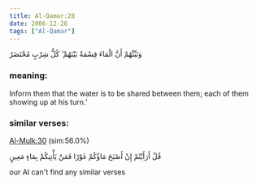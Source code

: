 ```yaml
---
title: Al-Qamar:28
date: 2006-12-26
tags: ["Al-Qamar"]
---
```

وَنَبِّئْهُمْ أَنَّ الْمَاءَ قِسْمَةٌ بَيْنَهُمْ ۖ كُلُّ شِرْبٍ مُحْتَضَرٌ
### meaning: 
Inform them that the water is to be shared between them; each of them showing up at his turn.’
### similar verses: 

[Al-Mulk:30](/67/30) (sim:56.0%)

قُلْ أَرَأَيْتُمْ إِنْ أَصْبَحَ مَاؤُكُمْ غَوْرًا فَمَنْ يَأْتِيكُمْ بِمَاءٍ مَعِينٍ

our AI can't find any similar verses



